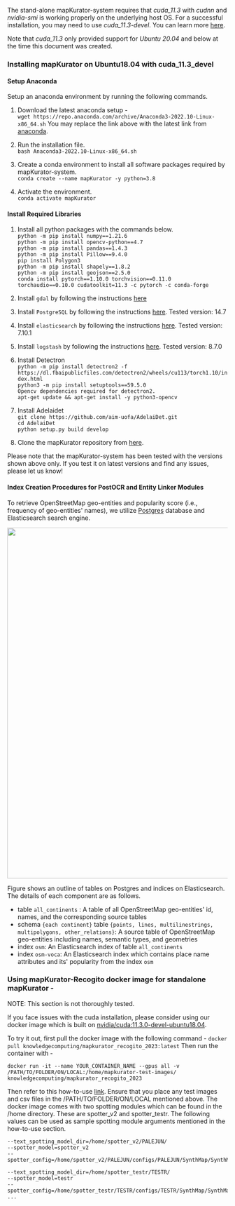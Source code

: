 The stand-alone mapKurator-system requires that *cuda_11.3* with *cudnn* and *nvidia-smi* is working properly on the underlying host OS. For a successful installation, you may need to use *cuda_11.3-devel*. You can learn more [here](https://github.com/NVIDIA/nvidia-docker/wiki/CUDA).     
     
Note that *cuda_11.3* only provided support for *Ubuntu 20.04* and below at the time this document was created. 

### Installing mapKurator on Ubuntu18.04 with cuda_11.3_devel 

#### Setup Anaconda 
Setup an anaconda environment by running the following commands.   
    
1. Download the latest anaconda setup -    
```wget https://repo.anaconda.com/archive/Anaconda3-2022.10-Linux-x86_64.sh```
   You may replace the link above with the latest link from [anaconda](https://www.anaconda.com/products/distribution#Downloads).   
2. Run the installation file.   
```bash Anaconda3-2022.10-Linux-x86_64.sh```       
      
3. Create a conda environment to install all software packages required by mapKurator-system.    
```conda create --name mapKurator -y python=3.8```   
4. Activate the environment.       
```conda activate mapKurator```   

#### Install Required Libraries       
1. Install all python packages with the commands below.        
```python -m pip install numpy==1.21.6```    
```python -m pip install opencv-python==4.7```    
```python -m pip install pandas==1.4.3 ```    
```python -m pip install Pillow==9.4.0```     
```pip install Polygon3 ```   
```python -m pip install shapely==1.8.2```           
```python -m pip install geojson==2.5.0```       
```conda install pytorch==1.10.0 torchvision==0.11.0 torchaudio==0.10.0 cudatoolkit=11.3 -c pytorch -c conda-forge```     

2. Install ```gdal``` by following the instructions [here](https://mothergeo-py.readthedocs.io/en/latest/development/how-to/gdal-ubuntu-pkg.html) 
3. Install ```PostgreSQL``` by following the instructions [here](https://www.postgresql.org/download/). Tested version: 14.7
4. Install ```elasticsearch``` by following the instructions [here](https://www.elastic.co/guide/en/elasticsearch/reference/current/targz.html). Tested version: 7.10.1
5. Install ```logstash``` by following the instructions [here](https://www.elastic.co/guide/en/logstash/current/installing-logstash.html). Tested version: 8.7.0
6. Install Detectron      
```python -m pip install detectron2 -f  https://dl.fbaipublicfiles.com/detectron2/wheels/cu113/torch1.10/index.html```     
```python3 -m pip install setuptools==59.5.0```     
```Opencv dependencies required for detectron2.```     
```apt-get update && apt-get install -y python3-opencv```      
7. Install Adelaidet     
```git clone https://github.com/aim-uofa/AdelaiDet.git```      
```cd AdelaiDet```      
```python setup.py build develop```      
8. Clone the mapKurator repository from [here](https://github.com/knowledge-computing/mapkurator-system).      
 
Please note that the mapKurator-system has been tested with the versions shown above only. If you test it on latest versions and find any issues, please let us know!       

#### Index Creation Procedures for PostOCR and Entity Linker Modules

To retrieve OpenStreetMap geo-entities and popularity score (i.e., frequency of geo-entities' names), we utilize [Postgres](https://www.postgresql.org/) database and Elasticsearch search engine.

<img width="800px" src="_media/databases.jpg"></br>

Figure shows an outline of tables on Postgres and indices on Elasticsearch. The details of each component are as follows.

* table `all_continents` : A table of all OpenStreetMap geo-entities' id, names, and the corresponding source tables
* schema `{each continent}` table `{points, lines, multilinestrings, multipolygons, other_relations}`: A source table of OpenStreetMap geo-entities including names, semantic types, and geometries
* index `osm`: An Elasticsearch index of table `all_continents`
* index `osm-voca`: An Elasticsearch index which contains place name attributes and its' popularity from the index `osm`


### Using mapKurator-Recogito docker image for standalone mapKurator - 
NOTE: This section is not thoroughly tested.        

If you face issues with the cuda installation, please consider using our docker image which is built on [nvidia/cuda:11.3.0-devel-ubuntu18.04](https://hub.docker.com/layers/nvidia/cuda/11.3.0-devel-ubuntu18.04/images/sha256-79ba930c17842750cd646dd9e78911199f48b7ea1f7ec378dbf90fdea1d95ba1?context=explore). 

To try it out, first pull the docker image with the following command - ```docker pull knowledgecomputing/mapkurator_recogito_2023:latest```
Then run the container with - 
```
docker run -it --name YOUR_CONTAINER_NAME --gpus all -v /PATH/TO/FOLDER/ON/LOCAL:/home/mapkurator-test-images/ knowledgecomputing/mapkurator_recogito_2023
```  

Then refer to this how-to-use [link](https://knowledge-computing.github.io/mapkurator-doc/#/docs/how-to-use-1). Ensure that you place any test images and csv files in the /PATH/TO/FOLDER/ON/LOCAL mentioned above. The docker image comes with two spotting modules which can be found in the /home directory. These are spotter_v2 and spotter_testr. The following values can be used as sample spotting module arguments mentioned in the how-to-use section. 
```
--text_spotting_model_dir=/home/spotter_v2/PALEJUN/
--spotter_model=spotter_v2    
--spotter_config=/home/spotter_v2/PALEJUN/configs/PALEJUN/SynthMap/SynthMap_Polygon.yaml
```

```
--text_spotting_model_dir=/home/spotter_testr/TESTR/
--spotter_model=testr
--spotter_config=/home/spotter_testr/TESTR/configs/TESTR/SynthMap/SynthMap_Polygon.yaml  
...
```
